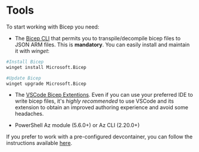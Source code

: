 # Tools

To start working with Bicep you need:

- The [Bicep CLI](https://github.com/Azure/bicep/blob/main/docs/installing.md) that permits you to transpile/decompile bicep files to JSON ARM files. This is **mandatory**.
You can easily install and maintain it with *winget*:

```bash
#Install Bicep
winget install Microsoft.Bicep

#Update Bicep
winget upgrade Microsoft.Bicep
```

- The [VSCode Bicep Extentions](https://marketplace.visualstudio.com/items?itemName=ms-azuretools.vscode-bicep). Even if you can use your preferred IDE to write bicep files, it's *highly recommended* to use VSCode and its extension to obtain an improved authoring experience and avoid some headaches.
  
- PowerShell Az module (5.6.0+) or Az CLI (2.20.0+)

If you prefer to work with a pre-configured devcontainer, you can follow the instructions available [here](https://github.com/Azure/vscode-remote-try-bicep).
